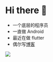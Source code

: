 <!--
**lexsaints/lexsaints** is a ✨ _special_ ✨ repository because its `README.md` (this file) appears on your GitHub profile.
-->
# Hi there 👋
- 一个底层的程序员
- 一直做 Android
- 最近在做 flutter
- 偶尔写[博客](https://blog.csdn.net/xueshao110?spm=1001.2101.3001.5349)
 <img align="left" src="https://github-readme-stats.vercel.app/api?username=xuell0601&show_icons=true&show_icons=true">
 


